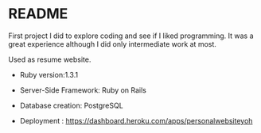 # README

First project I did to explore coding and see if I liked programming. It was a great experience although I did only intermediate work at most. 

Used as resume website.

* Ruby version:1.3.1

* Server-Side Framework: Ruby on Rails

* Database creation: PostgreSQL

* Deployment : https://dashboard.heroku.com/apps/personalwebsiteyoh


